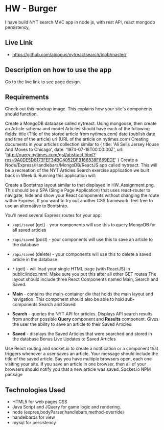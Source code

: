 # HW - Burger

I have build NYT search MVC app in node js, 
with rest API,
react
mongodb persistency,


## Live Link
 - https://github.com/abioous/nytreactsearch/blob/master/

## Description on how to use the app

Go to the live link to see page design.

## Requirements
Check out this mockup image. This explains how your site's components should function.

Create a MongoDB database called nytreact.
Using mongoose, then create an Article schema and model
Articles should have each of the following fields:
title (Title of the stored article from nytimes.com)
date (publish date and time of the article)
url (URL of the article on nytimes.com)
Creating documents in your articles collection similar to
 {
   title: 'Ali Sells Jersey House And Moves to Chicago',
   date: '1974-07-18T00:00:00Z',
   url: 'http://query.nytimes.com/gst/abstract.html?res=9A0DE5D8173FEF34BC4052DFB166838F669EDE'
 }
Create a Node/Express/Handlebars/MongoDB/ReactJS app called nytreact. This will be a recreation of the NYT Articles Search exercise application we built back in Week 6. Running this application will:

Create a Bootstrap layout similar to that displayed in HW_Assignment.png. This should be a SPA (Single Page Application) that uses  react-router to navigate, hide and show your React components without changing the route within Express.
If you want to try out another CSS framework, feel free to use an alternative to Bootstrap.

You'll need several Express routes for your app:
 * `/api/saved` (get) - your components will use this to query MongoDB for all saved articles

 * `/api/saved` (post) - your components will use this to save an article to the database

 * `/api/saved` (delete) - your components will use this to delete a saved article in the database

 * `*` (get) - will load your single HTML page (with ReactJS) in public/index.html. Make sure you put this after all other GET routes
The layout should include three React Components named Main, Search and Saved.
 * **Main** - contains the main-container div that holds the main layout and navigation. This component should also be able to hold sub-components Search and Saved

 * **Search** - queries the NYT API for articles. Displays API search results from another possible **Query** component and **Results** component. Gives the user the ability to save an article to their Saved Articles.

 * **Saved** - displays the Saved Articles that were searched and stored in the database
Bonus Live Updates to Saved Articles

Use React routing and socket.io to create a notification or a component that triggers whenever a user saves an article. Your message should include the title of the saved article.
Say you have multiple browsers open, each one visiting your site. If you save an article in one browser, then all of your browsers should notify you that a new article was saved.
Socket.io NPM package



## Technologies Used

- HTML5 for web pages,CSS
- Java Script and JQuery for game logic and rendering.
- node (expres,bodyParser,handlebars,method-override)
- handelbards for view
- mysql for persistency